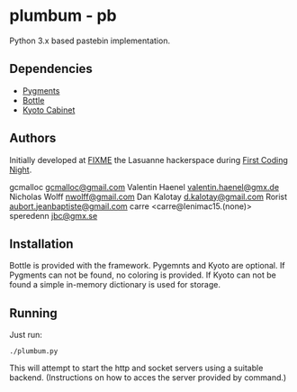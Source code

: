 # plumbum - pb

Python 3.x based pastebin implementation.

## Dependencies

* [Pygments](http://pygments.org/)
* [Bottle](http://bottlepy.org/docs/dev/)
* [Kyoto Cabinet](http://fallabs.com/kyotocabinet/)

## Authors

Initially developed at [FIXME](http://hackerspaces.org/wiki/FIXME) the Lasuanne
hackerspace during [First Coding Night](https://fixme.ch/wiki/CodingNight1).

gcmalloc <gcmalloc@gmail.com>
Valentin Haenel <valentin.haenel@gmx.de>
Nicholas Wolff <nwolff@gmail.com>
Dan Kalotay <d.kalotay@gmail.com>
Rorist <aubort.jeanbaptiste@gmail.com>
carre <carre@lenimac15.(none)>
speredenn <jbc@gmx.se>

## Installation

Bottle is provided with the framework. Pygemnts and Kyoto are optional. If
Pygments can not be found, no coloring is provided. If Kyoto can not be found a
simple in-memory dictionary is used for storage.

## Running

Just run:

    ./plumbum.py

This will attempt to start the http and socket servers using a suitable
backend. (Instructions on how to acces the server provided by command.)
